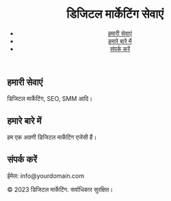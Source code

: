 <!DOCTYPE html>
<html lang="en">
<head>
    <meta charset="UTF-8">
    <meta name="viewport" content="width=device-width, initial-scale=1.0">
    <title>मेरी डिजिटल मार्केटिंग वेबसाइट</title>
    <link rel="stylesheet" href="style.css">
</head>
<body>
    <header>
        <h1>डिजिटल मार्केटिंग सेवाएं</h1>
        <nav>
            <ul>
                <li><a href="#services">हमारी सेवाएं</a></li>
                <li><a href="#about">हमारे बारे में</a></li>
                <li><a href="#contact">संपर्क करें</a></li>
            </ul>
        </nav>
    </header>
    <main>
        <section id="services">
            <h2>हमारी सेवाएं</h2>
            <p>डिजिटल मार्केटिंग, SEO, SMM आदि।</p>
        </section>
        <section id="about">
            <h2>हमारे बारे में</h2>
            <p>हम एक अग्रणी डिजिटल मार्केटिंग एजेंसी हैं।</p>
        </section>
        <section id="contact">
            <h2>संपर्क करें</h2>
            <p>ईमेल: info@yourdomain.com</p>
        </section>
    </main>
    <footer>
        <p>&copy; 2023 डिजिटल मार्केटिंग. सर्वाधिकार सुरक्षित।</p>
    </footer>
</body>
</html>